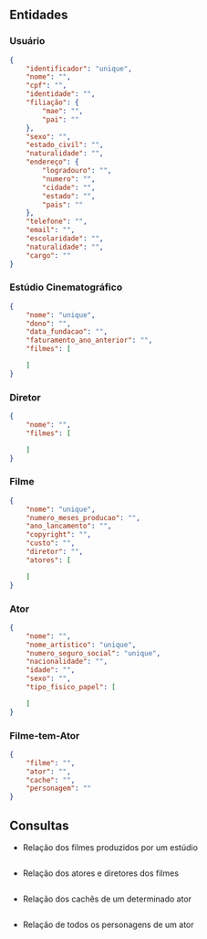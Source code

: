 ## Entidades

### Usuário

````json
{
    "identificador": "unique",
    "nome": "",
    "cpf": "",
    "identidade": "",
    "filiação": {
        "mae": "",
        "pai": ""
    },
    "sexo": "",
    "estado_civil": "",
    "naturalidade": "",
    "endereço": {
        "logradouro": "",
        "numero": "",
        "cidade": "",
        "estado": "",
        "pais": ""
    },
    "telefone": "",
    "email": "",
    "escolaridade": "",
    "naturalidade": "",
    "cargo": ""
}
````

### Estúdio Cinematográfico

````json
{
    "nome": "unique",
    "dono": "",
    "data_fundacao": "",
    "faturamento_ano_anterior": "",
    "filmes": [

    ]
}
````

### Diretor

````json
{
    "nome": "",
    "filmes": [

    ]
}
````

### Filme

````json
{
    "nome": "unique",
    "numero_meses_producao": "",
    "ano_lancamento": "",
    "copyright": "",
    "custo": "",
    "diretor": "",
    "atores": [

    ]
}
````

### Ator

````json
{
    "nome": "",
    "nome_artistico": "unique",
    "numero_seguro_social": "unique",
    "nacionalidade": "",
    "idade": "",
    "sexo": "",
    "tipo_fisico_papel": [

    ]
}
````

### Filme-tem-Ator

````json
{
    "filme": "",
    "ator": "",
    "cache": "",
    "personagem": ""
}
````

## Consultas

- Relação dos filmes produzidos por um estúdio
    ````sql
    ````
- Relação dos atores e diretores dos filmes
    ````sql
    ````
- Relação dos cachês de um determinado ator
    ````sql
    ````
- Relação de todos os personagens de um ator
    ````sql
    ````
